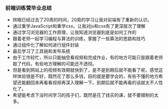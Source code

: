 ### 前端训练营毕业总结
- 转眼已经过去了20周的时间，20周的学习让我对前端有了重新的认识。
- 通过重学JavaScript和重学css，让我对js和css有了更深层次了理解
- 通过学习浏览器的工作原理，让我知道浏览器到底是如何工作的
- 跟着老师一起学习编程与算法的训练，掌握了一些算法的思路和技巧
- 通过组件化了解如何进行组件封装
- 最后学习了工具链和发布系统
- 由于工作较忙，所以只能抽空看视频和完成作业，有的地方可能只是跟着老师敲了代码，有些地方理解的可能还不透彻。
- 但是看到网站上的视频有效期就快到了，是不是到期后就不能看了呢，感觉这样体验很是不好，既然花了那么多钱，目的就是要学会的，有些不懂的地方希望还能翻回来再看看视频再深入理解一下。到期后就不能再看的话就太不人性化了。
- 希望能考虑下没时间学习的孩子们，既然是花了钱买的课，就不要限制的太多。